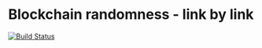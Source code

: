 # Blockchain randomness - link by link

[![Build Status](https://build.michno.me/job/randomchain/paper/master/badge/icon)](https://build.michno.me/job/randomchain/paper/master)

